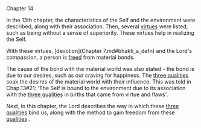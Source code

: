 # <a name='_Toc488528605'></a>
Chapter 14


In the 13th chapter, the characteristics of the Self and the environment were described, along with their association. Then, several 
[virtues](virtues_amanitvam)
 were listed, such as being without a sense of superiority. These virtues help in realizing the Self. 

With these virtues, 
[devotion](Chapter 7.md#bhakti_a_defn)
 and the Lord's compassion, a person is 
[freed](Moksha)
 from material bonds. 

The cause of the bond with the material world was also stated - the bond is due to our desires, such as our craving for happiness. The 
[three qualities](satva_rajas_tamas)
 soak the desires of the material world with their influence. This was told in Chap.13#21: 'The Self is bound to the environment due to its association with the 
[three qualities](satva_rajas_tamas)
 in births that came from virtue and flaws'.

Next, in this chapter, the Lord describes the way in which these 
[three qualities](satva_rajas_tamas)
 bind us, along with the method to gain freedom from these 
[qualities](satva_rajas_tamas)
.


